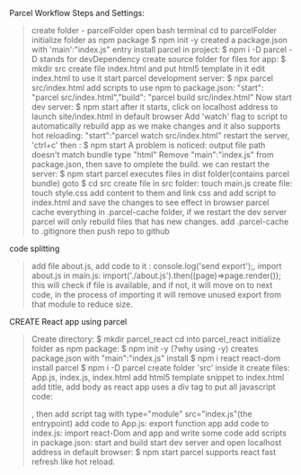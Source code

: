 Parcel Workflow Steps and Settings:

>create folder - parcelFolder
>open bash terminal cd to parcelFolder
>initialize folder as npm package $ npm init -y
>created a package.json with 'main':"index.js" entry
>install parcel in project: $ npm i -D parcel
>-D stands for devDependency
>create source folder for files for app: $ mkdir src
>create file index.html and put html5 template in it
>edit index.html to use it
>start parcel development server: $ npx parcel src/index.html
>add scripts to use npm to package.json: "start": "parcel src/index.html","build": "parcel build src/index.html"
>Now start dev server: $ npm start
>after it starts, click on localhost address to launch site/index.html in default browser
>Add 'watch' flag to script to automatically rebuild app as we make changes and it also supports hot reloading: "start":"parcel watch src/index.html"
>restart the server, 'ctrl+c' then : $ npm start
>A problem is noticed: output file path doesn't match bundle type "html"
>Remove "main":"index.js" from package.json, then save to omplete the build.
>we can restart the server: $ npm start
>parcel executes files in dist folder(contains parcel bundle)
>goto $ cd src
>create file in src folder: touch main.js
>create file: touch style.css
>add content to them and link css and add script to index.html and save the changes to see effect in browser
>parcel cache everything in .parcel-cache folder, if we restart the dev server parcel will only rebuild files that has new changes. 
> add .parcel-cache to .gitignore
>then push repo to github

code splitting
>add file about.js,
> add code to it : console.log('send export');, 
> import about.js in main.js: import('./about.js').then((page)=>page.render());
> this will check if file is available, and if not, it will move on to next code, in the process of importing it will remove unused export from that module to reduce size.

CREATE React app using parcel
>Create directory: $ mkdir parcel_react
> cd into parcel_react
>initialize folder as npm package: $ npm init -y
>(?why using -y)
> creates package.json with "main":"index.js"
>install $ npm i react react-dom
>install parcel $ npm i -D parcel
>create folder 'src' inside it create files: App.js, index.js, index.html
> add html5 template snippet to index.html 
>add title, add body as react app uses a div tag to put all javascript code:<div id="app"></div>, then add script tag with type="module" src="index.js"(the entrypoint)
>add code to App.js: export function app
>add code to index.js: import react-Dom and app and write some code
>add scripts in package.json: start and build
>start dev server and open localhost address in default browser: $ npm start 
>parcel supports react fast refresh like hot reload.
